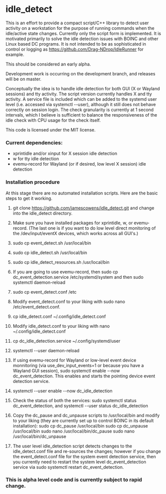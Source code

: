 # idle_detect

This is an effort to provide a compact script/C++ library to detect user activity on a workstation for the purpose of running commands when the idle/active state changes. Currently only the script form is implemented. It is motivated primarily to solve the idle detection issues with BOINC and other Linux based DC programs. It is not intended to be as sophisticated in control or logging as https://github.com/Drag-NDrop/IdleRunner for example.

This should be considered an early alpha.

Development work is occurring on the development branch, and releases will be on master.

Conceptually the idea is to handle idle detection for both GUI (X or Wayland sessions) and tty activity. The script version currently handles X and tty activity. A service file is included which can be added to the
systemd user level (i.e. accessed via systemctl --user), although it still does not behave correctly on session login. The check granularity is currently at 1 second intervals, which I believe is sufficient to balance
the responsiveness of the idle check with CPU usage for the check itself.

This code is licensed under the MIT license.

### Current dependencies:
 - xprintidle and/or xinput for X session idle detection
 - w for tty idle detection
 - evemu-record for Wayland (or if desired, low level X session) idle detection

### Installation procedure

At this stage there are no automated installation scripts. Here are the basic steps to get it working.

1. git clone https://github.com/jamescowens/idle_detect.git and change into the idle_detect directory.

2. Make sure you have installed packages for xprintidle, w, or evemu-record. (The last one is if you want
to do low level direct monitoring of the /dev/input/eventX devices, which works across all GUI's.)

3. sudo cp event_detect.sh /usr/local/bin

4. sudo cp idle_detect.sh /usr/local/bin

5. sudo cp idle_detect_resources.sh /usr/local/bin

6. If you are going to use evemu-record, then sudo cp dc_event_detection.service /etc/systemd/system
and then sudo systemctl daemon-reload

7. sudo cp event_detect.conf /etc

8. Modify event_detect.conf to your liking with sudo nano /etc/event_detect.conf.

9. cp idle_detect.conf ~/.config/idle_detect.conf

10. Modify idle_detect.conf to your liking with nano ~/.config/idle_detect.conf

10. cp dc_idle_detection.service ~/.config/systemd/user

11. systemctl --user daemon-reload

12. If using evemu-record for Wayland or low-level event device monnitoring (via use_dev_input_events=1 or because you have a Wayland GUI session), sudo systemctl enable --now dc_event_detection. This enables and starts the pointing device event detection service.

13. systemctl --user enable --now dc_idle_detection

14. Check the status of both the services: sudo systemctl status dc_event_detection, and systemctl --user status dc_idle_detection

15. Copy the dc_pause and dc_unpause scripts to /usr/local/bin and modify to your liking (they are currently set up to control BOINC in its default installation):
sudo cp dc_pause /usr/local/bin
sudo cp dc_unpause /usr/local/bin
sudo nano /usr/local/bin/dc_pause
sudo nano /usr/local/bin/dc_unpause

15. The user level idle_detection script detects changes to the idle_detect.conf file and re-sources the changes; however if you change the event_detect.conf file for the system event detection service, then you currently need to restart the system level dc_event_detection service via sudo systemctl restart dc_event_detection.

### This is alpha level code and is currently subject to rapid change.
